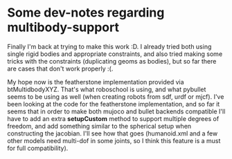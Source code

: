 
# Some dev-notes regarding multibody-support

Finally I'm back at trying to make this work :D. I already tried both using single
rigid bodies and appropriate constraints, and also tried making some tricks with
the constraints (duplicating geoms as bodies), but so far there are cases that
don't work properly :(.

My hope now is the featherstone implementation provided via btMultidbodyXYZ. That's
what roboschool is using, and what pybullet seems to be using as well (when creating
robots from sdf, urdf or mjcf). I've been looking at the code for the featherstone 
implementation, and so far it seems that in order to make both mujoco and bullet 
backends compatible I'll have to add an extra **setupCustom** method to support
multiple degrees of freedom, and add something similar to the spherical setup when
constructing the jacobian. I'll see how that goes (humanoid.xml and a few other 
models need multi-dof in some joints, so I think this feature is a must for full
compatibility).